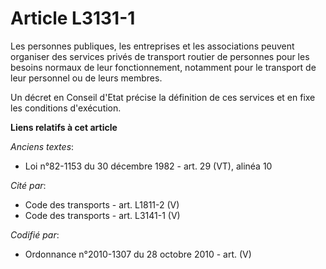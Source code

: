 # Article L3131-1

Les personnes publiques, les entreprises et les associations peuvent organiser des services privés de transport routier de
personnes pour les besoins normaux de leur fonctionnement, notamment pour le transport de leur personnel ou de leurs membres.

Un décret en Conseil d'Etat précise la définition de ces services et en fixe les conditions d'exécution.

**Liens relatifs à cet article**

_Anciens textes_:

  - Loi n°82-1153 du 30 décembre 1982 - art. 29 (VT), alinéa 10

_Cité par_:

  - Code des transports - art. L1811-2 (V)
  - Code des transports - art. L3141-1 (V)

_Codifié par_:

  - Ordonnance n°2010-1307 du 28 octobre 2010 - art. (V)
